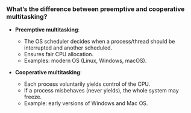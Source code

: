 ### What’s the difference between preemptive and cooperative multitasking?
- **Preemptive multitasking**:  
  - The OS scheduler decides when a process/thread should be interrupted and another scheduled.  
  - Ensures fair CPU allocation.  
  - Examples: modern OS (Linux, Windows, macOS).  

- **Cooperative multitasking**:  
  - Each process voluntarily yields control of the CPU.  
  - If a process misbehaves (never yields), the whole system may freeze.  
  - Example: early versions of Windows and Mac OS.